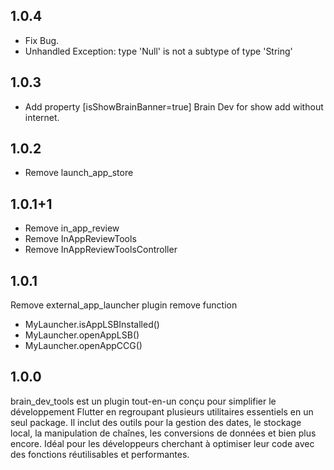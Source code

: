 ## 1.0.4
- Fix Bug. 
- Unhandled Exception: type 'Null' is not a subtype of type 'String'

## 1.0.3
- Add property [isShowBrainBanner=true]  Brain Dev for show add without internet.

## 1.0.2
- Remove launch_app_store

## 1.0.1+1
- Remove in_app_review
- Remove InAppReviewTools
- Remove InAppReviewToolsController

## 1.0.1
Remove external_app_launcher plugin
remove function
- MyLauncher.isAppLSBInstalled()
- MyLauncher.openAppLSB()
- MyLauncher.openAppCCG()

## 1.0.0
brain_dev_tools est un plugin tout-en-un conçu pour simplifier le développement Flutter en regroupant plusieurs utilitaires essentiels en un seul package. Il inclut des outils pour la gestion des dates, le stockage local, la manipulation de chaînes, les conversions de données et bien plus encore. Idéal pour les développeurs cherchant à optimiser leur code avec des fonctions réutilisables et performantes.
